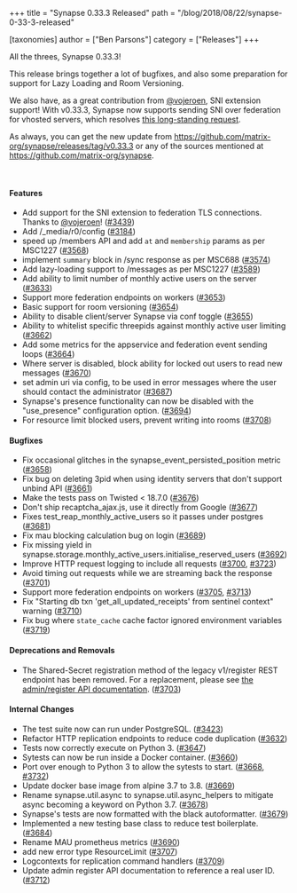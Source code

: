 +++
title = "Synapse 0.33.3 Released"
path = "/blog/2018/08/22/synapse-0-33-3-released"

[taxonomies]
author = ["Ben Parsons"]
category = ["Releases"]
+++

All the threes, Synapse 0.33.3!

This release brings together a lot of bugfixes, and also some preparation for support for Lazy Loading and Room Versioning.

We also have, as a great contribution from <a href="https://github.com/vojeroen">@vojeroen</a>, SNI extension support! With v0.33.3, Synapse now supports sending SNI over federation for vhosted servers, which resolves <a href="https://github.com/matrix-org/synapse/issues/1491">this long-standing request</a>.

As always, you can get the new update from <a href="https://github.com/matrix-org/synapse/releases/tag/v0.33.3">https://github.com/matrix-org/synapse/releases/tag/v0.33.3</a> or any of the sources mentioned at <a href="https://github.com/matrix-org/synapse">https://github.com/matrix-org/synapse</a>.

&nbsp;
<h4 id="features">Features</h4>
<ul>
 	<li>Add support for the SNI extension to federation TLS connections. Thanks to <a href="https://github.com/vojeroen">@vojeroen</a>! (<a href="https://github.com/matrix-org/synapse/issues/3439">#3439</a>)</li>
 	<li>Add /_media/r0/config (<a href="https://github.com/matrix-org/synapse/issues/3184">#3184</a>)</li>
 	<li>speed up /members API and add <code>at</code> and <code>membership</code> params as per MSC1227 (<a href="https://github.com/matrix-org/synapse/issues/3568">#3568</a>)</li>
 	<li>implement <code>summary</code> block in /sync response as per MSC688 (<a href="https://github.com/matrix-org/synapse/issues/3574">#3574</a>)</li>
 	<li>Add lazy-loading support to /messages as per MSC1227 (<a href="https://github.com/matrix-org/synapse/issues/3589">#3589</a>)</li>
 	<li>Add ability to limit number of monthly active users on the server (<a href="https://github.com/matrix-org/synapse/issues/3633">#3633</a>)</li>
 	<li>Support more federation endpoints on workers (<a href="https://github.com/matrix-org/synapse/issues/3653">#3653</a>)</li>
 	<li>Basic support for room versioning (<a href="https://github.com/matrix-org/synapse/issues/3654">#3654</a>)</li>
 	<li>Ability to disable client/server Synapse via conf toggle (<a href="https://github.com/matrix-org/synapse/issues/3655">#3655</a>)</li>
 	<li>Ability to whitelist specific threepids against monthly active user limiting (<a href="https://github.com/matrix-org/synapse/issues/3662">#3662</a>)</li>
 	<li>Add some metrics for the appservice and federation event sending loops (<a href="https://github.com/matrix-org/synapse/issues/3664">#3664</a>)</li>
 	<li>Where server is disabled, block ability for locked out users to read new messages (<a href="https://github.com/matrix-org/synapse/issues/3670">#3670</a>)</li>
 	<li>set admin uri via config, to be used in error messages where the user should contact the administrator (<a href="https://github.com/matrix-org/synapse/issues/3687">#3687</a>)</li>
 	<li>Synapse's presence functionality can now be disabled with the "use_presence" configuration option. (<a href="https://github.com/matrix-org/synapse/issues/3694">#3694</a>)</li>
 	<li>For resource limit blocked users, prevent writing into rooms (<a href="https://github.com/matrix-org/synapse/issues/3708">#3708</a>)</li>
</ul>
<h4 id="bugfixes">Bugfixes</h4>
<ul>
 	<li>Fix occasional glitches in the synapse_event_persisted_position metric (<a href="https://github.com/matrix-org/synapse/issues/3658">#3658</a>)</li>
 	<li>Fix bug on deleting 3pid when using identity servers that don't support unbind API (<a href="https://github.com/matrix-org/synapse/issues/3661">#3661</a>)</li>
 	<li>Make the tests pass on Twisted &lt; 18.7.0 (<a href="https://github.com/matrix-org/synapse/issues/3676">#3676</a>)</li>
 	<li>Don't ship recaptcha_ajax.js, use it directly from Google (<a href="https://github.com/matrix-org/synapse/issues/3677">#3677</a>)</li>
 	<li>Fixes test_reap_monthly_active_users so it passes under postgres (<a href="https://github.com/matrix-org/synapse/issues/3681">#3681</a>)</li>
 	<li>Fix mau blocking calculation bug on login (<a href="https://github.com/matrix-org/synapse/issues/3689">#3689</a>)</li>
 	<li>Fix missing yield in synapse.storage.monthly_active_users.initialise_reserved_users (<a href="https://github.com/matrix-org/synapse/issues/3692">#3692</a>)</li>
 	<li>Improve HTTP request logging to include all requests (<a href="https://github.com/matrix-org/synapse/issues/3700">#3700</a>, <a href="https://github.com/matrix-org/synapse/issues/3723">#3723</a>)</li>
 	<li>Avoid timing out requests while we are streaming back the response (<a href="https://github.com/matrix-org/synapse/issues/3701">#3701</a>)</li>
 	<li>Support more federation endpoints on workers (<a href="https://github.com/matrix-org/synapse/issues/3705">#3705</a>, <a href="https://github.com/matrix-org/synapse/issues/3713">#3713</a>)</li>
 	<li>Fix "Starting db txn 'get_all_updated_receipts' from sentinel context" warning (<a href="https://github.com/matrix-org/synapse/issues/3710">#3710</a>)</li>
 	<li>Fix bug where <code>state_cache</code> cache factor ignored environment variables (<a href="https://github.com/matrix-org/synapse/issues/3719">#3719</a>)</li>
</ul>
<h4 id="deprecationsandremovals">Deprecations and Removals</h4>
<ul>
 	<li>The Shared-Secret registration method of the legacy v1/register REST endpoint has been removed. For a replacement, please see <a href="https://github.com/matrix-org/synapse/blob/master/docs/admin_api/register_api.rst">the admin/register API documentation</a>. (<a href="https://github.com/matrix-org/synapse/issues/3703">#3703</a>)</li>
</ul>
<h4 id="internalchanges">Internal Changes</h4>
<ul>
 	<li>The test suite now can run under PostgreSQL. (<a href="https://github.com/matrix-org/synapse/issues/3423">#3423</a>)</li>
 	<li>Refactor HTTP replication endpoints to reduce code duplication (<a href="https://github.com/matrix-org/synapse/issues/3632">#3632</a>)</li>
 	<li>Tests now correctly execute on Python 3. (<a href="https://github.com/matrix-org/synapse/issues/3647">#3647</a>)</li>
 	<li>Sytests can now be run inside a Docker container. (<a href="https://github.com/matrix-org/synapse/issues/3660">#3660</a>)</li>
 	<li>Port over enough to Python 3 to allow the sytests to start. (<a href="https://github.com/matrix-org/synapse/issues/3668">#3668</a>, <a href="https://github.com/matrix-org/synapse/issues/3732">#3732</a>)</li>
 	<li>Update docker base image from alpine 3.7 to 3.8. (<a href="https://github.com/matrix-org/synapse/issues/3669">#3669</a>)</li>
 	<li>Rename synapse.util.async to synapse.util.async_helpers to mitigate async becoming a keyword on Python 3.7. (<a href="https://github.com/matrix-org/synapse/issues/3678">#3678</a>)</li>
 	<li>Synapse's tests are now formatted with the black autoformatter. (<a href="https://github.com/matrix-org/synapse/issues/3679">#3679</a>)</li>
 	<li>Implemented a new testing base class to reduce test boilerplate. (<a href="https://github.com/matrix-org/synapse/issues/3684">#3684</a>)</li>
 	<li>Rename MAU prometheus metrics (<a href="https://github.com/matrix-org/synapse/issues/3690">#3690</a>)</li>
 	<li>add new error type ResourceLimit (<a href="https://github.com/matrix-org/synapse/issues/3707">#3707</a>)</li>
 	<li>Logcontexts for replication command handlers (<a href="https://github.com/matrix-org/synapse/issues/3709">#3709</a>)</li>
 	<li>Update admin register API documentation to reference a real user ID. (<a href="https://github.com/matrix-org/synapse/issues/3712">#3712</a>)</li>
</ul>
